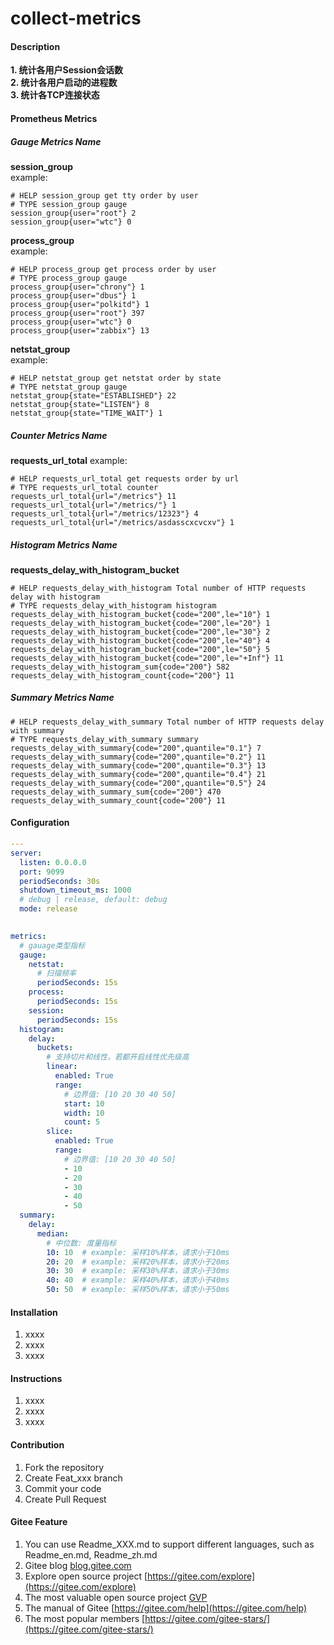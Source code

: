 # collect-metrics

#### Description
**1. 统计各用户Session会话数**  
**2. 统计各用户启动的进程数**  
**3. 统计各TCP连接状态**


#### Prometheus Metrics
##### Gauge Metrics Name
**session_group**  
example: 
```shell
# HELP session_group get tty order by user
# TYPE session_group gauge
session_group{user="root"} 2
session_group{user="wtc"} 0
```  
**process_group**  
example:
```shell
# HELP process_group get process order by user
# TYPE process_group gauge
process_group{user="chrony"} 1
process_group{user="dbus"} 1
process_group{user="polkitd"} 1
process_group{user="root"} 397
process_group{user="wtc"} 0
process_group{user="zabbix"} 13
```
**netstat_group**  
example:
```shell
# HELP netstat_group get netstat order by state
# TYPE netstat_group gauge
netstat_group{state="ESTABLISHED"} 22
netstat_group{state="LISTEN"} 8
netstat_group{state="TIME_WAIT"} 1
```
##### Counter Metrics Name
**requests_url_total**
example:
```shell
# HELP requests_url_total get requests order by url
# TYPE requests_url_total counter
requests_url_total{url="/metrics"} 11
requests_url_total{url="/metrics/"} 1
requests_url_total{url="/metrics/12323"} 4
requests_url_total{url="/metrics/asdasscxcvcxv"} 1
```
##### Histogram Metrics Name
**requests_delay_with_histogram_bucket**
```shell
# HELP requests_delay_with_histogram Total number of HTTP requests delay with histogram
# TYPE requests_delay_with_histogram histogram
requests_delay_with_histogram_bucket{code="200",le="10"} 1
requests_delay_with_histogram_bucket{code="200",le="20"} 1
requests_delay_with_histogram_bucket{code="200",le="30"} 2
requests_delay_with_histogram_bucket{code="200",le="40"} 4
requests_delay_with_histogram_bucket{code="200",le="50"} 5
requests_delay_with_histogram_bucket{code="200",le="+Inf"} 11
requests_delay_with_histogram_sum{code="200"} 582
requests_delay_with_histogram_count{code="200"} 11
```
##### Summary Metrics Name
```shell
# HELP requests_delay_with_summary Total number of HTTP requests delay with summary
# TYPE requests_delay_with_summary summary
requests_delay_with_summary{code="200",quantile="0.1"} 7
requests_delay_with_summary{code="200",quantile="0.2"} 11
requests_delay_with_summary{code="200",quantile="0.3"} 13
requests_delay_with_summary{code="200",quantile="0.4"} 21
requests_delay_with_summary{code="200",quantile="0.5"} 24
requests_delay_with_summary_sum{code="200"} 470
requests_delay_with_summary_count{code="200"} 11
```
#### Configuration
```yaml
---
server:
  listen: 0.0.0.0
  port: 9099
  periodSeconds: 30s
  shutdown_timeout_ms: 1000
  # debug | release, default: debug
  mode: release
      

metrics:
  # gauage类型指标
  gauge:
    netstat:
      # 扫描频率
      periodSeconds: 15s
    process:
      periodSeconds: 15s
    session:
      periodSeconds: 15s
  histogram:
    delay:
      buckets:
        # 支持切片和线性，若都开启线性优先级高
        linear:
          enabled: True
          range:
            # 边界值: [10 20 30 40 50]
            start: 10
            width: 10
            count: 5
        slice:
          enabled: True
          range:
            # 边界值: [10 20 30 40 50]
            - 10
            - 20
            - 30
            - 40
            - 50
  summary:
    delay:
      median: 
        # 中位数: 度量指标
        10: 10  # example: 采样10%样本，请求小于10ms
        20: 20  # example: 采样20%样本，请求小于20ms
        30: 30  # example: 采样30%样本，请求小于30ms
        40: 40  # example: 采样40%样本，请求小于40ms
        50: 50  # example: 采样50%样本，请求小于50ms
```
#### Installation

1.  xxxx
2.  xxxx
3.  xxxx

#### Instructions

1.  xxxx
2.  xxxx
3.  xxxx

#### Contribution

1.  Fork the repository
2.  Create Feat_xxx branch
3.  Commit your code
4.  Create Pull Request


#### Gitee Feature

1.  You can use Readme\_XXX.md to support different languages, such as Readme\_en.md, Readme\_zh.md
2.  Gitee blog [blog.gitee.com](https://blog.gitee.com)
3.  Explore open source project [https://gitee.com/explore](https://gitee.com/explore)
4.  The most valuable open source project [GVP](https://gitee.com/gvp)
5.  The manual of Gitee [https://gitee.com/help](https://gitee.com/help)
6.  The most popular members  [https://gitee.com/gitee-stars/](https://gitee.com/gitee-stars/)
